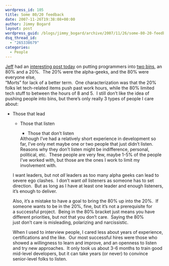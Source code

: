 ```yaml
---
wordpress_id: 105
title: Some 80/20 feedback
date: 2007-11-26T19:38:08+00:00
author: Jimmy Bogard
layout: post
wordpress_guid: /blogs/jimmy_bogard/archive/2007/11/26/some-80-20-feedback.aspx
dsq_thread_id:
  - "265338679"
categories:
  - People
---
```

[Jeff](http://www.codinghorror.com/blog/) had an [interesting post today](http://www.codinghorror.com/blog/archives/001002.html) on putting programmers into [two bins](http://blog.red-bean.com/sussman/?p=79), an 80% and a 20%.&nbsp; The 20% were the alpha-geeks, and the 80% were everyone else,   
&#8220;Morts&#8221; for lack of a better term.&nbsp; One characterization was that the 20% folks let tech-related items push past work hours, while the 80% limited tech stuff to between the hours of 8 and 5.&nbsp; I still don&#8217;t like the idea of pushing people into bins, but there&#8217;s only really 3 types of people I care about:

  * Those that lead 
      * Those that listen 
          * Those that don&#8217;t listen</ul> 
        Although I&#8217;ve had a relatively short experience in development so far, I&#8217;ve only met maybe one or two people that just didn&#8217;t listen.&nbsp; Reasons why they don&#8217;t listen might be indifference,&nbsp;personal, political, etc.&nbsp; These people are very few, maybe 1-5% of the people I&#8217;ve worked with, but those are the ones I work to limit my involvement with.
        
        I want leaders, but not _all_ leaders as too many alpha geeks can lead to severe ego clashes.&nbsp; I don&#8217;t want _all_ listeners as someone has to set direction.&nbsp; But as long as I have at least one leader and enough listeners, it&#8217;s enough to deliver.
        
        Also, it&#8217;s a mistake to have a goal to bring the 80% up into the 20%.&nbsp; If someone wants to be in the 20%, fine, but it&#8217;s not a prerequisite for a&nbsp;successful project.&nbsp; Being in the 80% bracket just means you have different priorities, but _not_ that you don&#8217;t care.&nbsp; Saying the 80% just&nbsp;don&#8217;t care is misleading, polarizing and narcissistic.
        
        When I used to interview people, I cared less about years of experience, certifications and the like.&nbsp; Our most successful hires were those who showed a willingness to learn and improve, and an openness to listen and try new approaches.&nbsp; It only took us&nbsp;about 3-6 months to train good mid-level developers, but it can take years (or never) to convince senior-level folks to listen.